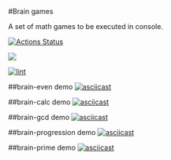 #Brain games

A set of math games to be executed in console.


[![Actions Status](https://github.com/alex-vo/frontend-project-lvl1/workflows/hexlet-check/badge.svg)](https://github.com/alex-vo/frontend-project-lvl1/actions)

<a href="https://codeclimate.com/github/alex-vo/frontend-project-lvl1/maintainability"><img src="https://api.codeclimate.com/v1/badges/634d06043fa7c0857a61/maintainability" /></a>

[![lint](https://github.com/alex-vo/frontend-project-lvl1/actions/workflows/main.yml/badge.svg)](https://github.com/alex-vo/frontend-project-lvl1/actions/workflows/main.yml)

##brain-even demo
[![asciicast](https://asciinema.org/a/YpRFZCwX7qD6LeGbjoGnKMXui.svg)](https://asciinema.org/a/YpRFZCwX7qD6LeGbjoGnKMXui)

##brain-calc demo
[![asciicast](https://asciinema.org/a/435702.svg)](https://asciinema.org/a/435702)

##brain-gcd demo
[![asciicast](https://asciinema.org/a/435709.svg)](https://asciinema.org/a/435709)

##brain-progression demo
[![asciicast](https://asciinema.org/a/435711.svg)](https://asciinema.org/a/435711)

##brain-prime demo
[![asciicast](https://asciinema.org/a/435715.svg)](https://asciinema.org/a/435715)